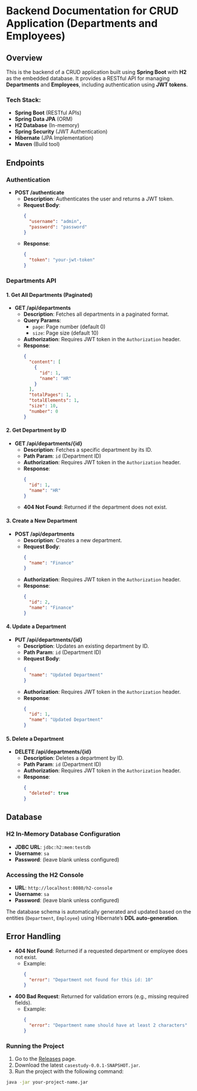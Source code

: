 # Backend Documentation for CRUD Application (Departments and Employees)

## Overview

This is the backend of a CRUD application built using **Spring Boot** with **H2** as the embedded database. It provides a RESTful API for managing **Departments** and **Employees**, including authentication using **JWT tokens**.

### Tech Stack:
- **Spring Boot** (RESTful APIs)
- **Spring Data JPA** (ORM)
- **H2 Database** (In-memory)
- **Spring Security** (JWT Authentication)
- **Hibernate** (JPA Implementation)
- **Maven** (Build tool)

## Endpoints

### Authentication
- **POST /authenticate**
    - **Description**: Authenticates the user and returns a JWT token.
    - **Request Body**:
      ```json
      {
        "username": "admin",
        "password": "password"
      }
      ```
    - **Response**:
      ```json
      {
        "token": "your-jwt-token"
      }
      ```

### Departments API

#### 1. Get All Departments (Paginated)
- **GET /api/departments**
    - **Description**: Fetches all departments in a paginated format.
    - **Query Params**:
        - `page`: Page number (default 0)
        - `size`: Page size (default 10)
    - **Authorization**: Requires JWT token in the `Authorization` header.
    - **Response**:
      ```json
      {
        "content": [
          {
            "id": 1,
            "name": "HR"
          }
        ],
        "totalPages": 1,
        "totalElements": 1,
        "size": 10,
        "number": 0
      }
      ```

#### 2. Get Department by ID
- **GET /api/departments/{id}**
    - **Description**: Fetches a specific department by its ID.
    - **Path Param**: `id` (Department ID)
    - **Authorization**: Requires JWT token in the `Authorization` header.
    - **Response**:
      ```json
      {
        "id": 1,
        "name": "HR"
      }
      ```
    - **404 Not Found**: Returned if the department does not exist.

#### 3. Create a New Department
- **POST /api/departments**
    - **Description**: Creates a new department.
    - **Request Body**:
      ```json
      {
        "name": "Finance"
      }
      ```
    - **Authorization**: Requires JWT token in the `Authorization` header.
    - **Response**:
      ```json
      {
        "id": 2,
        "name": "Finance"
      }
      ```

#### 4. Update a Department
- **PUT /api/departments/{id}**
    - **Description**: Updates an existing department by ID.
    - **Path Param**: `id` (Department ID)
    - **Request Body**:
      ```json
      {
        "name": "Updated Department"
      }
      ```
    - **Authorization**: Requires JWT token in the `Authorization` header.
    - **Response**:
      ```json
      {
        "id": 1,
        "name": "Updated Department"
      }
      ```

#### 5. Delete a Department
- **DELETE /api/departments/{id}**
    - **Description**: Deletes a department by ID.
    - **Path Param**: `id` (Department ID)
    - **Authorization**: Requires JWT token in the `Authorization` header.
    - **Response**:
      ```json
      {
        "deleted": true
      }
      ```

## Database

### H2 In-Memory Database Configuration
- **JDBC URL**: `jdbc:h2:mem:testdb`
- **Username**: `sa`
- **Password**: (leave blank unless configured)

### Accessing the H2 Console
- **URL**: `http://localhost:8080/h2-console`
- **Username**: `sa`
- **Password**: (leave blank unless configured)

The database schema is automatically generated and updated based on the entities (`Department`, `Employee`) using Hibernate’s **DDL auto-generation**.

## Error Handling

- **404 Not Found**: Returned if a requested department or employee does not exist.
    - Example:
      ```json
      {
        "error": "Department not found for this id: 10"
      }
      ```
- **400 Bad Request**: Returned for validation errors (e.g., missing required fields).
    - Example:
      ```json
      {
        "error": "Department name should have at least 2 characters"
      }
      ```

### Running the Project

1. Go to the [Releases](https://github.com/your-repo-name/releases) page.
2. Download the latest `casestudy-0.0.1-SNAPSHOT.jar`.
3. Run the project with the following command:

```bash
java -jar your-project-name.jar
```

